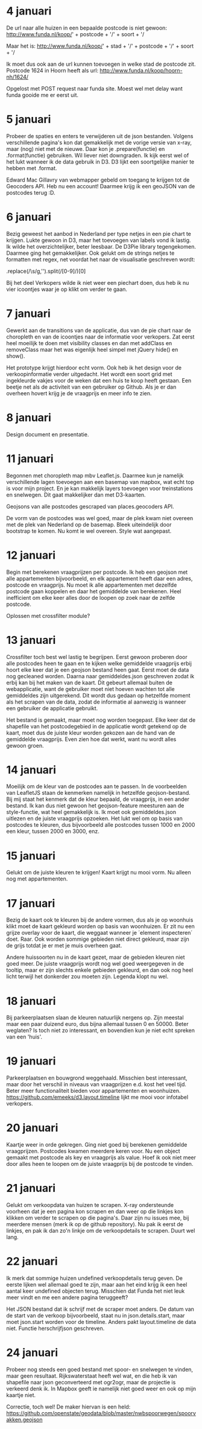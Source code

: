 # 4 januari
De url naar alle huizen in een bepaalde postcode is niet gewoon: 
http://www.funda.nl/koop/' + postcode + '/' + soort + '/

Maar het is:
http://www.funda.nl/koop/' + stad + '/' + postcode + '/' + soort + '/

Ik moet dus ook aan de url kunnen toevoegen in welke stad de postcode zit. Postcode 1624 in Hoorn heeft als url:
http://www.funda.nl/koop/hoorn-nh/1624/

Opgelost met POST request naar funda site. Moest wel met delay want funda gooide me er eerst uit.

# 5 januari
Probeer de spaties en enters te verwijderen uit de json bestanden. Volgens verschillende pagina's kon dat gemakkelijk met de vorige versie van x-ray, maar (nog) niet met de nieuwe. Daar kon je .prepare(functie) en .format(functie) gebruiken. Wil liever niet downgraden. Ik kijk eerst wel of het lukt wanneer ik de data gebruik in D3. D3 lijkt een soortgelijke manier te hebben met .format. 

Edward Mac Gillavry van webmapper gebeld om toegang te krijgen tot de Geocoders API. Heb nu een account! Daarmee krijg ik een geoJSON van de postcodes terug :D.

# 6 januari
Bezig geweest het aanbod in Nederland per type netjes in een pie chart te krijgen. Lukte gewoon in D3, maar het toevoegen van labels vond ik lastig. Ik wilde het overzichtelijker, beter leesbaar. De D3Pie library tegengekomen. Daarmee ging het gemakkelijker. Ook gelukt om de strings netjes te formatten met regex, net voordat het naar de visualisatie geschreven wordt:

.replace(/\s/g,'').split(/[0-9]/)[0]

Bij het deel Verkopers wilde ik niet weer een piechart doen, dus heb ik nu vier icoontjes waar je op klikt om verder te gaan.

# 7 januari
Gewerkt aan de transitions van de applicatie, dus van de pie chart naar de choropleth en van de icoontjes naar de informatie voor verkopers. Zat eerst heel moeilijk te doen met visibility classes en dan met addClass en removeClass maar het was eigenlijk heel simpel met jQuery hide() en show(). 

Het prototype krijgt hierdoor echt vorm. Ook heb ik het design voor de verkoopinformatie verder uitgedacht. Het wordt een soort grid met ingekleurde vakjes voor de weken dat een huis te koop heeft gestaan. Een beetje net als de activiteit van een gebruiker op Github. Als je er dan overheen hovert krijg je de vraagprijs en meer info te zien. 

# 8 januari
Design document en presentatie.

# 11 januari
Begonnen met choropleth map mbv Leaflet.js. Daarmee kun je namelijk verschillende lagen toevoegen aan een basemap van mapbox, wat echt top is voor mijn project. En je kan makkelijk layers toevoegen voor treinstations en snelwegen. Dit gaat makkelijker dan met D3-kaarten. 

Geojsons van alle postcodes gescraped van places.geocoders API. 

De vorm van de postcodes was wel goed, maar de plek kwam niet overeen met de plek van Nederland op de basemap. Bleek uiteindelijk door bootstrap te komen. Nu komt ie wel overeen. Style wat aangepast.

# 12 januari
Begin met berekenen vraagprijzen per postcode. Ik heb een geojson met alle appartementen bijvoorbeeld, en elk appartement heeft daar een adres, postcode en vraagprijs. Nu moet ik alle appartementen met dezelfde postcode gaan koppelen en daar het gemiddelde van berekenen. Heel inefficient om elke keer alles door de loopen op zoek naar de zelfde postcode. 

Oplossen met crossfilter module?

# 13 januari
Crossfilter toch best wel lastig te begrijpen. Eerst gewoon proberen door alle postcodes heen te gaan en te kijken welke gemiddelde vraagprijs erbij hoort elke keer dat je een geojson bestand heen gaat. Eerst moet de data nog gecleaned worden. Daarna naar gemiddeldes.json geschreven zodat ik erbij kan bij het maken van de kaart. Dit gebeurt allemaal buiten de webapplicatie, want de gebruiker moet niet hoeven wachten tot alle gemiddeldes zijn uitgerekend. Dit wordt dus gedaan op hetzelfde moment als het scrapen van de data, zodat de informatie al aanwezig is wanneer een gebruiker de applicatie gebruikt. 

Het bestand is gemaakt, maar moet nog worden toegepast. Elke keer dat de shapefile van het postcodegebied in de applicatie wordt getekend op de kaart, moet dus de juiste kleur worden gekozen aan de hand van de gemiddelde vraagprijs. Even zien hoe dat werkt, want nu wordt alles gewoon groen.

# 14 januari
Moeilijk om de kleur van de postcodes aan te passen. In de voorbeelden van LeafletJS staan de kenmerken namelijk in hetzelfde geojson-bestand. Bij mij staat het kenmerk dat de kleur bepaald, de vraagprijs, in een ander bestand. Ik kan dus niet gewoon het geojson-feature meesturen aan de style-functie, wat heel gemakkelijk is. Ik moet ook gemiddeldes.json uitlezen en de juiste vraagprijs opzoeken. Het lukt wel om op basis van postcodes te kleuren, dus bijvoorbeeld alle postcodes tussen 1000 en 2000 een kleur, tussen 2000 en 3000, enz.

# 15 januari
Gelukt om de juiste kleuren te krijgen! Kaart krijgt nu mooi vorm. Nu alleen nog met appartementen.

# 17 januari
Bezig de kaart ook te kleuren bij de andere vormen, dus als je op woonhuis klikt moet de kaart gekleurd worden op basis van woonhuizen. Er zit nu een grijze overlay voor de kaart, die weggaat wanneer je ´element inspecteren´ doet. Raar. Ook worden sommige gebieden niet direct gekleurd, maar zijn de grijs totdat je er met je muis overheen gaat.

Andere huissoorten nu in de kaart gezet, maar de gebieden kleuren niet goed meer. De juiste vraagprijs wordt nog wel goed weergegeven in de tooltip, maar er zijn slechts enkele gebieden gekleurd, en dan ook nog heel licht terwijl het donkerder zou moeten zijn. Legenda klopt nu wel.

# 18 januari
Bij parkeerplaatsen slaan de kleuren natuurlijk nergens op. Zijn meestal maar een paar duizend euro, dus bijna allemaal tussen 0 en 50000. Beter weglaten? Is toch niet zo interessant, en bovendien kun je niet echt spreken van een 'huis'.

# 19 januari
Parkeerplaatsen en bouwgrond weggehaald. Misschien best interessant, maar door het verschil in niveaus van vraagprijzen e.d. kost het veel tijd. Beter meer functionaliteit bieden voor appartementen en woonhuizen. https://github.com/emeeks/d3.layout.timeline lijkt me mooi voor infotabel verkopers. 

# 20 januari
Kaartje weer in orde gekregen. Ging niet goed bij berekenen gemiddelde vraagprijzen. Postcodes kwamen meerdere keren voor. Nu een object gemaakt met postcode als key en vraagprijs als value. Hoef ik ook niet meer door alles heen te loopen om de juiste vraagprijs bij de postcode te vinden. 

# 21 januari
Gelukt om verkoopdata van huizen te scrapen. X-ray ondersteunde voorheen dat je een pagina kon scrapen en dan weer op die linkjes kon klikken om verder te scrapen op die pagina's. Daar zijn nu issues mee, bij meerdere mensen (merk ik op de github repository). Nu pak ik eerst de linkjes, en pak ik dan zo'n linkje om de verkoopdetails te scrapen. Duurt wel lang. 

# 22 januari
Ik merk dat sommige huizen undefined verkoopdetails terug geven. De eerste lijken wel allemaal goed te zijn, maar aan het eind krijg ik een heel aantal keer undefined objecten terug. Misschien dat Funda het niet leuk meer vindt en me een andere pagina teruggeeft?

Het JSON bestand dat ik schrijf met de scraper moet anders. De datum van de start van de verkoop bijvoorbeeld, staat nu in json.details.start, maar moet json.start worden voor de timeline. Anders pakt layout.timeline de data niet. Functie herschrijfjson geschreven.

# 24 januari
Probeer nog steeds een goed bestand met spoor- en snelwegen te vinden, maar geen resultaat. Rijkswaterstaat heeft wel wat, en die heb ik van shapefile naar json geconverteerd met ogr2ogr, maar de projectie is verkeerd denk ik. In Mapbox geeft ie namelijk niet goed weer en ook op mijn kaartje niet. 

Correctie, toch wel! De maker hiervan is een held: https://github.com/openstate/geodata/blob/master/nwbspoorwegen/spoorvakken.geojson

